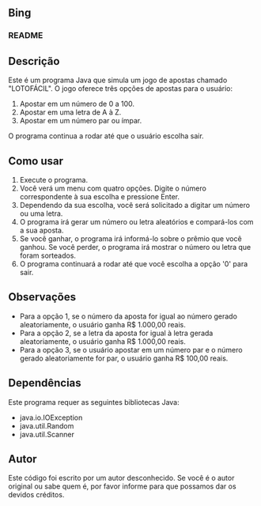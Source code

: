 ## Bing

### README

## Descrição
Este é um programa Java que simula um jogo de apostas chamado "LOTOFÁCIL". O jogo oferece três opções de apostas para o usuário:

1. Apostar em um número de 0 a 100.
2. Apostar em uma letra de A à Z.
3. Apostar em um número par ou ímpar.

O programa continua a rodar até que o usuário escolha sair.

## Como usar
1. Execute o programa.
2. Você verá um menu com quatro opções. Digite o número correspondente à sua escolha e pressione Enter.
3. Dependendo da sua escolha, você será solicitado a digitar um número ou uma letra.
4. O programa irá gerar um número ou letra aleatórios e compará-los com a sua aposta.
5. Se você ganhar, o programa irá informá-lo sobre o prêmio que você ganhou. Se você perder, o programa irá mostrar o número ou letra que foram sorteados.
6. O programa continuará a rodar até que você escolha a opção '0' para sair.

## Observações
- Para a opção 1, se o número da aposta for igual ao número gerado aleatoriamente, o usuário ganha R$ 1.000,00 reais.
- Para a opção 2, se a letra da aposta for igual à letra gerada aleatoriamente, o usuário ganha R$ 1.000,00 reais.
- Para a opção 3, se o usuário apostar em um número par e o número gerado aleatoriamente for par, o usuário ganha R$ 100,00 reais.

## Dependências
Este programa requer as seguintes bibliotecas Java:
- java.io.IOException
- java.util.Random
- java.util.Scanner

## Autor
Este código foi escrito por um autor desconhecido. Se você é o autor original ou sabe quem é, por favor informe para que possamos dar os devidos créditos.
